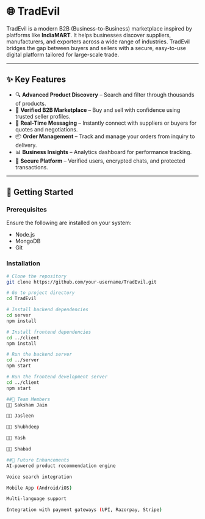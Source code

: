 # 🌐 TradEvil

TradEvil is a modern B2B (Business-to-Business) marketplace inspired by platforms like **IndiaMART**. It helps businesses discover suppliers, manufacturers, and exporters across a wide range of industries. TradEvil bridges the gap between buyers and sellers with a secure, easy-to-use digital platform tailored for large-scale trade.

---

## ✨ Key Features

- 🔍 **Advanced Product Discovery** – Search and filter through thousands of products.
- 🏪 **Verified B2B Marketplace** – Buy and sell with confidence using trusted seller profiles.
- 💬 **Real-Time Messaging** – Instantly connect with suppliers or buyers for quotes and negotiations.
- 📦 **Order Management** – Track and manage your orders from inquiry to delivery.
- 📊 **Business Insights** – Analytics dashboard for performance tracking.
- 🔐 **Secure Platform** – Verified users, encrypted chats, and protected transactions.

---

## 🚀 Getting Started

### Prerequisites

Ensure the following are installed on your system:
- Node.js
- MongoDB
- Git

### Installation

```bash
# Clone the repository
git clone https://github.com/your-username/TradEvil.git

# Go to project directory
cd TradEvil

# Install backend dependencies
cd server
npm install

# Install frontend dependencies
cd ../client
npm install

# Run the backend server
cd ../server
npm start

# Run the frontend development server
cd ../client
npm start

##👥 Team Members
👨‍💻 Saksham Jain

👩‍💻 Jasleen

👨‍💻 Shubhdeep

👨‍💻 Yash

👨‍💻 Shabad

##🔮 Future Enhancements
AI-powered product recommendation engine

Voice search integration

Mobile App (Android/iOS)

Multi-language support

Integration with payment gateways (UPI, Razorpay, Stripe)

